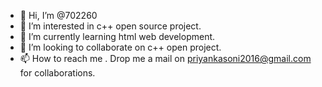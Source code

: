 - 👋 Hi, I’m @702260
- 👀 I’m interested in c++ open source project.
- 🌱 I’m currently learning html web development.
- 💞️ I’m looking to collaborate on c++ open project.
- 📫 How to reach me . Drop me a mail on priyankasoni2016@gmail.com for collaborations.

<!---
702260/702260 is a ✨ special ✨ repository because its `README.md` (this file) appears on your GitHub profile.
You can click the Preview link to take a look at your changes.
--->
